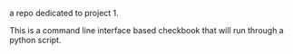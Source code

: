 a repo dedicated to project 1.

This is a command line interface based checkbook that will run through a python script.
